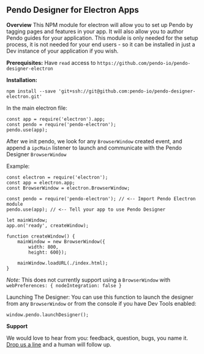 ## Pendo Designer for Electron Apps ##
**Overview**
 This NPM module for electron will allow you to set up Pendo by tagging pages and features in your app.  It will also allow you to author Pendo guides for your application.  This module is only needed for the setup process, it is not needed for your end users - so it can be installed in just a Dev instance of your application if you wish.
 
**Prerequisites:**
Have `read` access to 
`https://github.com/pendo-io/pendo-designer-electron`


**Installation:**

    npm install --save 'git+ssh://git@github.com:pendo-io/pendo-designer-electron.git'
    
In the main electron file:

    const app = require('electron').app;
    const pendo = require('pendo-electron');
    pendo.use(app);


 After we init pendo, we look for any `BrowserWindow` created event, and append a  `ipcMain` listener to launch and communicate with the Pendo Designer `BrowserWindow`


Example:

    const electron = require('electron');
    const app = electron.app;
    const BrowserWindow = electron.BrowserWindow;

    const pendo = require('pendo-electron'); // <-- Import Pendo Electron module
    pendo.use(app); // <-- Tell your app to use Pendo Designer
    
    let mainWindow;    
    app.on('ready', createWindow);
    
    function createWindow() {
        mainWindow = new BrowserWindow({
	        width: 800,
            height: 600});
    
        mainWindow.loadURL(./index.html);    
    }
*Note:*
This does not currently support using a `BrowserWindow` with     `webPreferences: { nodeIntegration: false }`

Launching The Designer:
You can use this function to launch the designer from any `BrowserWindow` or from the console if you have Dev Tools enabled:
 
    window.pendo.launchDesigner();


**Support**

We would love to hear from you: feedback, question, bugs, you name it. [Drop us a line](mailto:support@pendo.io) and a human will follow up. 

